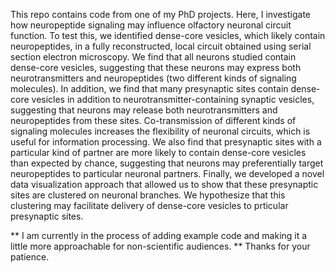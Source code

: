 
This repo contains code from one of my PhD projects. Here, I investigate how neuropeptide signaling may influence olfactory neuronal circuit function. To test this, we identified dense-core vesicles, which likely contain neuropeptides, in a fully reconstructed, local circuit obtained using serial section electron microscopy. We find that all neurons studied contain dense-core vesicles, suggesting that these neurons may express both neurotransmitters and neuropeptides (two different kinds of signaling molecules). In addition, we find that many presynaptic sites contain dense-core vesicles in addition to neurotransmitter-containing synaptic vesicles, suggesting that neurons may release both neurotransmitters and neuropeptides from these sites. Co-transmission of different kinds of signaling molecules increases the flexibility of neuronal circuits, which is useful for information processing. We also find that presynaptic sites with a particular kind of partner are more likely to contain dense-core vesicles than expected by chance, suggesting that neurons may preferentially target neuropeptides to particular neuronal partners. Finally, we developed a novel data visualization approach that allowed us to show that these presynaptic sites are clustered on neuronal branches. We hypothesize that this clustering may facilitate delivery of dense-core vesicles to prticular presynaptic sites.

** I am currently in the process of adding example code and making it a little more approachable for non-scientific audiences. ** Thanks for your patience.
